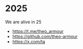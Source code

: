 # 2025

We are alive in 25

* https://t.me/theo_armour
* https://github.com/theo-armour
* https://x.com/ta